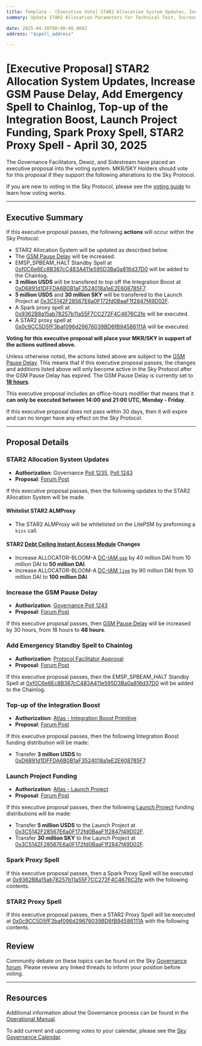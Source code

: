 ```yaml
---
title: Template - [Executive Vote] STAR2 Allocation System Updates, Increase GSM Pause Delay, Add Emergency Spell to Chainlog, Top-up of the Integration Boost, Launch Project Funding, Spark Proxy Spell, STAR2 Proxy Spell - April 30, 2025
summary: Update STAR2 Allocation Parameters for Technical Test, Increase the GSM Pause Delay, Add EMSP_SPBEAM_HALT to the Chainlog, Transfer funds for Integration Boost, Transfer funds for Launch Project, Execute Spark proxy Spell, Execute STAR2 proxy spell.

date: 2025-04-30T00:00:00.000Z
address: "$spell_address"

---
```

# [Executive Proposal] STAR2 Allocation System Updates, Increase GSM Pause Delay, Add Emergency Spell to Chainlog, Top-up of the Integration Boost, Launch Project Funding, Spark Proxy Spell, STAR2 Proxy Spell - April 30, 2025

The Governance Facilitators, Dewiz, and Sidestream have placed an executive proposal into the voting system. MKR/SKY Holders should vote for this proposal if they support the following alterations to the Sky Protocol.

If you are new to voting in the Sky Protocol, please see the [voting guide](https://manual.makerdao.com/governance/voting-in-makerdao/on-chain-governance) to learn how voting works.

---

## Executive Summary

If this executive proposal passes, the following **actions** will occur within the Sky Protocol:
- STAR2 Allocation System will be updated as described below.
- The [GSM Pause Delay](https://sky-atlas.powerhouse.io/#A.1.8.2.1_Pause_Delay-a98b8227-95f6-4711-9d8d-f52cbc6ad2d0|0db30758e055) will be increased.
- EMSP_SPBEAM_HALT Standby Spell at [0xf0C6e6Ec8B367cC483A411e595D3Ba0a816d37D0](https://etherscan.io/address/0xf0C6e6Ec8B367cC483A411e595D3Ba0a816d37D0) will be added to the Chainlog.
- **3 million USDS** will be transfered to top off the Integration Boost at [0xD6891d1DFFDA6B0B1aF3524018a1eE2E608785F7](https://etherscan.io/address/0xD6891d1DFFDA6B0B1aF3524018a1eE2E608785F7).
- **5 million USDS** and **30 million SKY** will be transfered to the Launch Project at [0x3C5142F28567E6a0F172fd0BaaF1f2847f49D02F](https://etherscan.io/address/0x3C5142F28567E6a0F172fd0BaaF1f2847f49D02F).
- A Spark proxy spell at [0x9362B8a15ab78257b11a55F7CC272F4C4676C2fe](https://etherscan.io/address/0x9362B8a15ab78257b11a55F7CC272F4C4676C2fe) will be executed.
- A STAR2 proxy spell at [0x0c9CC5D5fF3baf096d29676039BD6fB94586111A](https://etherscan.io/address/0x0c9CC5D5fF3baf096d29676039BD6fB94586111A) will be executed.


**Voting for this executive proposal will place your MKR/SKY in support of the actions outlined above.**

Unless otherwise noted, the actions listed above are subject to the [GSM Pause Delay](https://sky-atlas.powerhouse.io/#A.1.8.2.1_Pause_Delay-a98b8227-95f6-4711-9d8d-f52cbc6ad2d0|0db30758e055). This means that if this executive proposal passes, the changes and additions listed above will only become active in the Sky Protocol after the GSM Pause Delay has expired. The GSM Pause Delay is currently set to [**18 hours**](https://sky-atlas.powerhouse.io/#A.1.8.2.1.2_Pause_Delay_Current_Value-09d2514b-3169-4755-a654-2c774456980d|0db30758e055d2d0).

This executive proposal includes an office-hours modifier that means that it **can only be executed between 14:00 and 21:00 UTC, Monday - Friday**. 

If this executive proposal does not pass within 30 days, then it will expire and can no longer have any effect on the Sky Protocol.

---

## Proposal Details

### STAR2 Allocation System Updates

- **Authorization**: Governance [Poll 1235](https://vote.makerdao.com/polling/QmepaQjk), [Poll 1243](https://vote.makerdao.com/polling/QmedB3hH)  
- **Proposal**: [Forum Post](https://forum.sky.money/t/technical-test-of-the-star2-allocation-system/26289)

If this executive proposal passes, then the following updates to the STAR2 Allocation System will be made.

#### Whitelist STAR2 ALMProxy

- The STAR2 ALMProxy will be whitelisted on the LitePSM by preforming a `kiss` call.

#### STAR2 [Debt Ceiling Instant Access Module](https://sky-atlas.powerhouse.io/A.3.8.1.1.2.4_Debt_Ceiling_Instant_Access_Module_(DC_IAM)/071d42e3-8a21-4401-852e-0b52c49768bb%7C57eaf45219bea3b430c2) Changes

- Increase ALLOCATOR-BLOOM-A [DC-IAM `gap`](https://sky-atlas.powerhouse.io/A.3.8.1.1.2.4.2_Target_Available_Debt_(gap)/c1e17312-3744-4360-81f4-03564f0dd09d%7C57eaf45219bea3b430c268bb) by 40 million DAI from 10 million DAI to **50 million DAI**.
- Increase ALLOCATOR-BLOOM-A [DC-IAM `line`](https://sky-atlas.powerhouse.io/A.3.8.1.1.2.4.1_Maximum_Debt_Ceiling_(line)/6f1a913d-9436-4b70-816b-e317672737d6%7C57eaf45219bea3b430c268bb) by 90 million DAI from 10 million DAI to **100 million DAI**.

### Increase the GSM Pause Delay

- **Authorization**: [Governance Poll 1243](https://vote.makerdao.com/polling/QmedB3hH)
- **Proposal**: [Forum Post](https://forum.sky.money/t/parameter-changes-poll-april-21-2025/26290)

If this executive proposal passes, then [GSM Pause Delay](https://sky-atlas.powerhouse.io/#A.1.8.2.1_Pause_Delay-a98b8227-95f6-4711-9d8d-f52cbc6ad2d0|0db30758e055) will be increased by 30 hours, from 18 hours to **48 hours**.

### Add Emergency Standby Spell to Chainlog

- **Authorization**: [Protocol Facilitator Approval](https://forum.sky.money/t/proposed-housekeeping-item-upcoming-executive-spell-2025-04-30/26304)
- **Proposal**: [Forum Post](https://forum.sky.money/t/proposed-housekeeping-item-upcoming-executive-spell-2025-04-30/26304)

If this executive proposal passes, then the EMSP_SPBEAM_HALT Standby Spell at [0xf0C6e6Ec8B367cC483A411e595D3Ba0a816d37D0](https://etherscan.io/address/0xf0C6e6Ec8B367cC483A411e595D3Ba0a816d37D0) will be added to the Chainlog.

### Top-up of the Integration Boost

- **Authorization**: [Atlas - Integration Boost Primitive](https://sky-atlas.powerhouse.io/A.AG1.2.5.P13_Integration_Boost_Primitive/1c1f2ff0-8d73-81de-9e4f-c86f07474bf2%7C7896ed3326389fe3185c6795)
- **Proposal**: [Forum Post](https://forum.sky.money/t/utilization-of-the-integration-boost-budget-a-5-2-1-2/25536/10)

If this executive proposal passes, then the following Integration Boost funding distribution will be made:

- Transfer **3 million USDS** to [0xD6891d1DFFDA6B0B1aF3524018a1eE2E608785F7](https://etherscan.io/address/0xD6891d1DFFDA6B0B1aF3524018a1eE2E608785F7).

### Launch Project Funding

- **Authorization**: [Atlas - Launch Project](https://sky-atlas.powerhouse.io/A.5.6_Launch_Project/1f433d9d-7cdb-406f-b7e8-f9bc4855eb77%7C8d5a)
- **Proposal**: [Forum Post](https://forum.sky.money/t/utilization-of-the-launch-project-under-the-accessibility-scope/21468/37)

If this executive proposal passes, then the following [Launch Project](https://sky-atlas.powerhouse.io/A.5.5_Launch_Project/1f433d9d-7cdb-406f-b7e8-f9bc4855eb77|8d5a) funding distributions will be made:

- Transfer **5 million USDS** to the Launch Project at [0x3C5142F28567E6a0F172fd0BaaF1f2847f49D02F](https://etherscan.io/address/0x3C5142F28567E6a0F172fd0BaaF1f2847f49D02F).
- Transfer **30 million SKY** to the Launch Project at [0x3C5142F28567E6a0F172fd0BaaF1f2847f49D02F](https://etherscan.io/address/0x3C5142F28567E6a0F172fd0BaaF1f2847f49D02F).

### Spark Proxy Spell

If this executive proposal passes, then a Spark Proxy Spell will be executed at [0x9362B8a15ab78257b11a55F7CC272F4C4676C2fe](https://etherscan.io/address/0x9362B8a15ab78257b11a55F7CC272F4C4676C2fe) with the following contents.

### STAR2 Proxy Spell

If this executive proposal passes, then a STAR2 Proxy Spell will be executed at [0x0c9CC5D5fF3baf096d29676039BD6fB94586111A](https://etherscan.io/address/0x0c9CC5D5fF3baf096d29676039BD6fB94586111A) with the following contents.


## Review

Community debate on these topics can be found on the Sky [Governance forum](https://forum.makerdao.com/). Please review any linked threads to inform your position before voting.

---

## Resources

Additional information about the Governance process can be found in the [Operational Manual](https://manual.makerdao.com).

To add current and upcoming votes to your calendar, please see the [Sky Governance Calendar](https://manual.makerdao.com/makerdao/calendars/governance-calendar).
